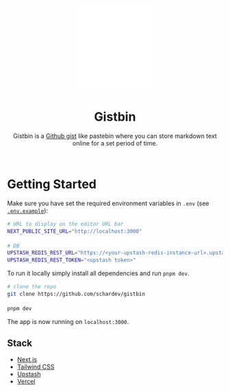 <div align="center">
   <img src="./packages/client/public/icon.svg" alt="Gistbin Logo">
    <h1>Gistbin</h1>
    <p align="center">
        Gistbin is a <a href="https://gist.github.com">Github gist</a> like pastebin where you can store markdown text online for a set period of time.
    </p>
</div>
<br/>

# Getting Started

Make sure you have set the required environment variables in `.env` (see [`.env.example`](./packages/client/.env.example)):

```sh
# URL to display on the editor URL bar
NEXT_PUBLIC_SITE_URL="http://localhost:3000"

# DB
UPSTASH_REDIS_REST_URL="https://<your-upstash-redis-instance-url>.upstash.io"
UPSTASH_REDIS_REST_TOKEN="<upstash token>"
```

To run it locally simply install all dependencies and run `pnpm dev`.

```bash
# clone the repo
git clone https://github.com/schardev/gistbin

pnpm dev
```

The app is now running on `localhost:3000`.

## Stack

- [Next.js](https://nextjs.org/)
- [Tailwind CSS](https://tailwindcss.com/)
- [Upstash](https://upstash.com/)
- [Vercel](https://vercel.com/)
